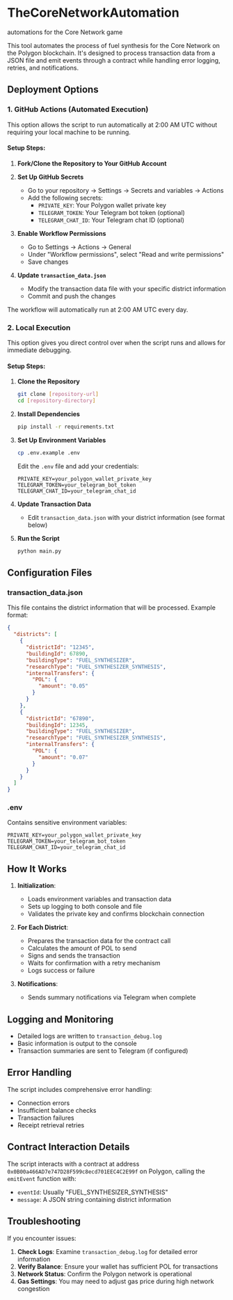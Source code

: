 # TheCoreNetworkAutomation
automations for the Core Network game

This tool automates the process of fuel synthesis for the Core Network on the Polygon blockchain. It's designed to process transaction data from a JSON file and emit events through a contract while handling error logging, retries, and notifications.

## Deployment Options

### 1. GitHub Actions (Automated Execution)

This option allows the script to run automatically at 2:00 AM UTC without requiring your local machine to be running.

#### Setup Steps:

1. **Fork/Clone the Repository to Your GitHub Account**

2. **Set Up GitHub Secrets**
   - Go to your repository → Settings → Secrets and variables → Actions
   - Add the following secrets:
     - `PRIVATE_KEY`: Your Polygon wallet private key
     - `TELEGRAM_TOKEN`: Your Telegram bot token (optional)
     - `TELEGRAM_CHAT_ID`: Your Telegram chat ID (optional)

3. **Enable Workflow Permissions**
   - Go to Settings → Actions → General
   - Under "Workflow permissions", select "Read and write permissions"
   - Save changes

4. **Update `transaction_data.json`**
   - Modify the transaction data file with your specific district information
   - Commit and push the changes

The workflow will automatically run at 2:00 AM UTC every day.

### 2. Local Execution

This option gives you direct control over when the script runs and allows for immediate debugging.

#### Setup Steps:

1. **Clone the Repository**
   ```bash
   git clone [repository-url]
   cd [repository-directory]
   ```

2. **Install Dependencies**
   ```bash
   pip install -r requirements.txt
   ```

3. **Set Up Environment Variables**
   ```bash
   cp .env.example .env
   ```
   
   Edit the `.env` file and add your credentials:
   ```
   PRIVATE_KEY=your_polygon_wallet_private_key
   TELEGRAM_TOKEN=your_telegram_bot_token
   TELEGRAM_CHAT_ID=your_telegram_chat_id
   ```

4. **Update Transaction Data**
   - Edit `transaction_data.json` with your district information (see format below)

5. **Run the Script**
   ```bash
   python main.py
   ```

## Configuration Files

### transaction_data.json

This file contains the district information that will be processed. Example format:

```json
{
  "districts": [
    {
      "districtId": "12345",
      "buildingId": 67890,
      "buildingType": "FUEL_SYNTHESIZER",
      "researchType": "FUEL_SYNTHESIZER_SYNTHESIS",
      "internalTransfers": {
        "POL": {
          "amount": "0.05"
        }
      }
    },
    {
      "districtId": "67890",
      "buildingId": 12345,
      "buildingType": "FUEL_SYNTHESIZER",
      "researchType": "FUEL_SYNTHESIZER_SYNTHESIS",
      "internalTransfers": {
        "POL": {
          "amount": "0.07"
        }
      }
    }
  ]
}
```

### .env

Contains sensitive environment variables:

```
PRIVATE_KEY=your_polygon_wallet_private_key
TELEGRAM_TOKEN=your_telegram_bot_token
TELEGRAM_CHAT_ID=your_telegram_chat_id
```

## How It Works

1. **Initialization**:
   - Loads environment variables and transaction data
   - Sets up logging to both console and file
   - Validates the private key and confirms blockchain connection

2. **For Each District**:
   - Prepares the transaction data for the contract call
   - Calculates the amount of POL to send
   - Signs and sends the transaction
   - Waits for confirmation with a retry mechanism
   - Logs success or failure

3. **Notifications**:
   - Sends summary notifications via Telegram when complete

## Logging and Monitoring

- Detailed logs are written to `transaction_debug.log`
- Basic information is output to the console
- Transaction summaries are sent to Telegram (if configured)

## Error Handling

The script includes comprehensive error handling:
- Connection errors
- Insufficient balance checks
- Transaction failures
- Receipt retrieval retries

## Contract Interaction Details

The script interacts with a contract at address `0x0B00a466AD7e747D28F599c8ecd701EEC4C2E99f` on Polygon, calling the `emitEvent` function with:

- `eventId`: Usually "FUEL_SYNTHESIZER_SYNTHESIS"
- `message`: A JSON string containing district information

## Troubleshooting

If you encounter issues:

1. **Check Logs**: Examine `transaction_debug.log` for detailed error information
2. **Verify Balance**: Ensure your wallet has sufficient POL for transactions
3. **Network Status**: Confirm the Polygon network is operational
4. **Gas Settings**: You may need to adjust gas price during high network congestion
